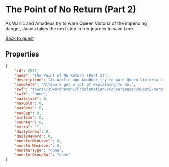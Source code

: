 # The Point of No Return (Part 2)

As Warlic and Amadeus try to warn Queen Victoria of the impending danger, Jaania takes the next step in her journey to save Lore...

[Back to quest](../quests.md)

## Properties

```json
{
    "id": 2017,
    "name": "The Point of No Return (Part 2)",
    "description": "As Warlic and Amadeus try to warn Queen Victoria of the impending danger, Jaania takes the next step in her journey to save Lore...",
    "complete": "Alteon's got a lot of explaining to do.",
    "swf": "towns\/3Swordhaven\/Proclamation\/Convergence\/quest2-noreturn2.swf",
    "swfX": "none",
    "maxSilver": 0,
    "maxGold": 0,
    "maxGems": 0,
    "maxExp": 0,
    "minTime": 0,
    "counter": 0,
    "extra": "",
    "dailyIndex": 0,
    "dailyReward": 0,
    "monsterMinLevel": 0,
    "monsterMaxLevel": 0,
    "monsterType": "none",
    "monsterGroupSwf": "none"
}
```

